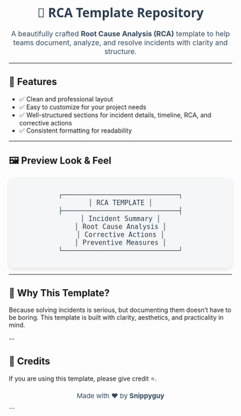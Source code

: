 <h1 align="center" style="font-family: 'Segoe UI', Tahoma, Geneva, Verdana, sans-serif; color:#2C3E50;">
📑 RCA Template Repository
</h1>

<p align="center" style="font-size:16px; color:#34495E;">
A beautifully crafted <strong>Root Cause Analysis (RCA)</strong> template to help teams document, analyze, 
and resolve incidents with clarity and structure.  
</p>

---

## 🎨 Features

- ✅ Clean and professional layout  
- ✅ Easy to customize for your project needs  
- ✅ Well-structured sections for incident details, timeline, RCA, and corrective actions  
- ✅ Consistent formatting for readability  

---

## 🖼️ Preview Look & Feel

<div align="center" style="background:#F4F6F7; padding:15px; border-radius:12px; box-shadow:0px 4px 8px rgba(0,0,0,0.1);">
    <p style="font-family: monospace; color:#2C3E50; font-size:15px;">
    ┌─────────────────────────────┐ <br/>
    │        RCA TEMPLATE         │ <br/>
    ├─────────────────────────────┤ <br/>
    │ Incident Summary            │ <br/>
    │ Root Cause Analysis         │ <br/>
    │ Corrective Actions          │ <br/>
    │ Preventive Measures         │ <br/>
    └─────────────────────────────┘
    </p>
</div>

---

## 🌟 Why This Template?

Because solving incidents is serious, but documenting them doesn’t have to be boring.
This template is built with clarity, aesthetics, and practicality in mind.

--

## 🙌 Credits

If you are using this template, please give credit ⭐.
<p align="center" style="color:#34495E; font-size:15px;"> Made with ❤️ by <strong>Snippyguy</strong> </p> ```

